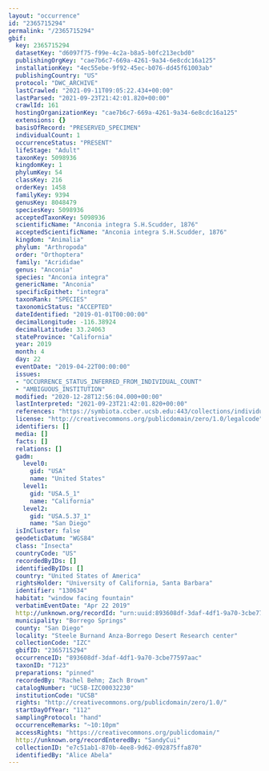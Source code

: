 ```yaml
---
layout: "occurrence"
id: "2365715294"
permalink: "/2365715294"
gbif:
  key: 2365715294
  datasetKey: "d6097f75-f99e-4c2a-b8a5-b0fc213ecbd0"
  publishingOrgKey: "cae7b6c7-669a-4261-9a34-6e8cdc16a125"
  installationKey: "4ec55ebe-9f92-45ec-b076-dd45f61003ab"
  publishingCountry: "US"
  protocol: "DWC_ARCHIVE"
  lastCrawled: "2021-09-11T09:05:22.434+00:00"
  lastParsed: "2021-09-23T21:42:01.820+00:00"
  crawlId: 161
  hostingOrganizationKey: "cae7b6c7-669a-4261-9a34-6e8cdc16a125"
  extensions: {}
  basisOfRecord: "PRESERVED_SPECIMEN"
  individualCount: 1
  occurrenceStatus: "PRESENT"
  lifeStage: "Adult"
  taxonKey: 5098936
  kingdomKey: 1
  phylumKey: 54
  classKey: 216
  orderKey: 1458
  familyKey: 9394
  genusKey: 8048479
  speciesKey: 5098936
  acceptedTaxonKey: 5098936
  scientificName: "Anconia integra S.H.Scudder, 1876"
  acceptedScientificName: "Anconia integra S.H.Scudder, 1876"
  kingdom: "Animalia"
  phylum: "Arthropoda"
  order: "Orthoptera"
  family: "Acrididae"
  genus: "Anconia"
  species: "Anconia integra"
  genericName: "Anconia"
  specificEpithet: "integra"
  taxonRank: "SPECIES"
  taxonomicStatus: "ACCEPTED"
  dateIdentified: "2019-01-01T00:00:00"
  decimalLongitude: -116.38924
  decimalLatitude: 33.24063
  stateProvince: "California"
  year: 2019
  month: 4
  day: 22
  eventDate: "2019-04-22T00:00:00"
  issues:
  - "OCCURRENCE_STATUS_INFERRED_FROM_INDIVIDUAL_COUNT"
  - "AMBIGUOUS_INSTITUTION"
  modified: "2020-12-28T12:56:04.000+00:00"
  lastInterpreted: "2021-09-23T21:42:01.820+00:00"
  references: "https://symbiota.ccber.ucsb.edu:443/collections/individual/index.php?occid=130634"
  license: "http://creativecommons.org/publicdomain/zero/1.0/legalcode"
  identifiers: []
  media: []
  facts: []
  relations: []
  gadm:
    level0:
      gid: "USA"
      name: "United States"
    level1:
      gid: "USA.5_1"
      name: "California"
    level2:
      gid: "USA.5.37_1"
      name: "San Diego"
  isInCluster: false
  geodeticDatum: "WGS84"
  class: "Insecta"
  countryCode: "US"
  recordedByIDs: []
  identifiedByIDs: []
  country: "United States of America"
  rightsHolder: "University of California, Santa Barbara"
  identifier: "130634"
  habitat: "window facing fountain"
  verbatimEventDate: "Apr 22 2019"
  http://unknown.org/recordId: "urn:uuid:893608df-3daf-4df1-9a70-3cbe77597aac"
  municipality: "Borrego Springs"
  county: "San Diego"
  locality: "Steele Burnand Anza-Borrego Desert Research center"
  collectionCode: "IZC"
  gbifID: "2365715294"
  occurrenceID: "893608df-3daf-4df1-9a70-3cbe77597aac"
  taxonID: "7123"
  preparations: "pinned"
  recordedBy: "Rachel Behm; Zach Brown"
  catalogNumber: "UCSB-IZC00032230"
  institutionCode: "UCSB"
  rights: "http://creativecommons.org/publicdomain/zero/1.0/"
  startDayOfYear: "112"
  samplingProtocol: "hand"
  occurrenceRemarks: "~10:10pm"
  accessRights: "https://creativecommons.org/publicdomain/"
  http://unknown.org/recordEnteredBy: "SandyCui"
  collectionID: "e7c51ab1-870b-4ee8-9d62-092875ffa870"
  identifiedBy: "Alice Abela"
---
```

